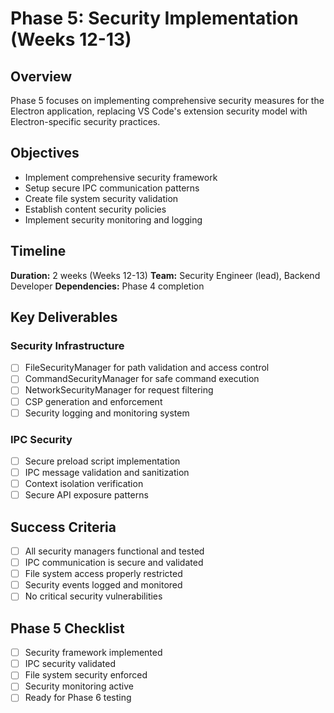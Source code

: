# Phase 5: Security Implementation (Weeks 12-13)

## Overview

Phase 5 focuses on implementing comprehensive security measures for the Electron application, replacing VS Code's extension security model with Electron-specific security practices.

## Objectives

- Implement comprehensive security framework
- Setup secure IPC communication patterns
- Create file system security validation
- Establish content security policies
- Implement security monitoring and logging

## Timeline
**Duration:** 2 weeks (Weeks 12-13)
**Team:** Security Engineer (lead), Backend Developer
**Dependencies:** Phase 4 completion

## Key Deliverables

### Security Infrastructure
- [ ] FileSecurityManager for path validation and access control
- [ ] CommandSecurityManager for safe command execution
- [ ] NetworkSecurityManager for request filtering
- [ ] CSP generation and enforcement
- [ ] Security logging and monitoring system

### IPC Security
- [ ] Secure preload script implementation
- [ ] IPC message validation and sanitization
- [ ] Context isolation verification
- [ ] Secure API exposure patterns

## Success Criteria
- [ ] All security managers functional and tested
- [ ] IPC communication is secure and validated
- [ ] File system access properly restricted
- [ ] Security events logged and monitored
- [ ] No critical security vulnerabilities

## Phase 5 Checklist
- [ ] Security framework implemented
- [ ] IPC security validated
- [ ] File system security enforced
- [ ] Security monitoring active
- [ ] Ready for Phase 6 testing